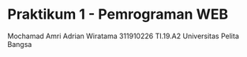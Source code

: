 # Praktikum 1 - Pemrograman WEB

 Mochamad Amri Adrian Wiratama 
 311910226 
 TI.19.A2 
 Universitas Pelita Bangsa

